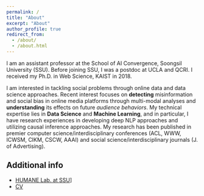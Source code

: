 ```yaml
---
permalink: /
title: "About"
excerpt: "About"
author_profile: true
redirect_from:
  - /about/
  - /about.html
---
```


I am an assistant professor at the School of AI Convergence, Soongsil University (SSU). Before joining SSU, I was a postdoc at UCLA and QCRI. I received my Ph.D. in Web Science, KAIST in 2018.

I am interested in tackling social problems through online data and data science approaches. Recent interest focuses on **detecting** misinformation and social bias in online media platforms through multi-modal analyses and **understanding** its effects on future *audience behaviors*. My technical expertise lies in **Data Science** and **Machine Learning**, and in particular, I have research experiences in developing deep NLP approaches and utilizing causal inference approaches. My research has been published in premier computer science/interdisciplinary conferences (ACL, WWW, ICWSM, CIKM, CSCW, AAAI) and social science/interdisciplinary journals (J. of Advertising). 

## Additional info

- [HUMANE Lab. at SSU](https://ssu-humane.github.io)]
- [CV](/files/Kunwoo_CV.pdf)



<!--- 
# News

{% for post in site.news reversed %}
  {% include archive-single-news.html %}
{% endfor %}
-->
